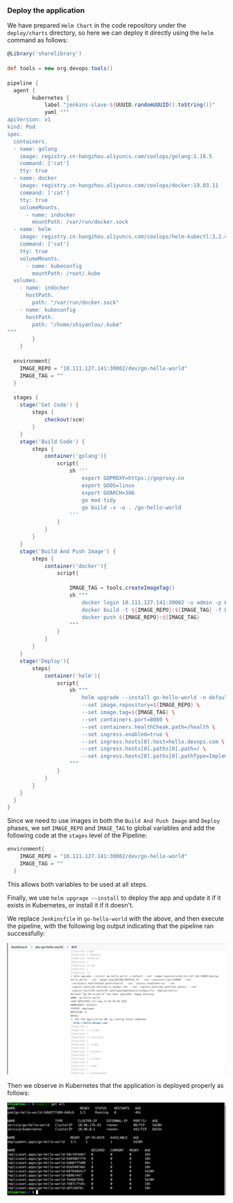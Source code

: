 ### Deploy the application

We have prepared `Helm Chart` in the code repository under the `deploy/charts` directory, so here we can deploy it directly using the `helm` command as follows:

```groovy
@Library('sharelibrary')

def tools = new org.devops.tools()

pipeline {
  agent {
        kubernetes {
            label "jenkins-slave-${UUUID.randomUUUID().toString()}"
            yaml """
apiVersion: v1
kind: Pod
spec.
  containers.
  - name: golang
    image: registry.cn-hangzhou.aliyuncs.com/coolops/golang:1.18.5
    command: ['cat']
    tty: true
  - name: docker
    image: registry.cn-hangzhou.aliyuncs.com/coolops/docker:19.03.11
    command: ['cat']
    tty: true
    volumeMounts.
      - name: indocker
        mountPath: /var/run/docker.sock
  - name: helm
    image: registry.cn-hangzhou.aliyuncs.com/coolops/helm-kubectl:3.2.4
    command: ['cat']
    tty: true
    volumeMounts.
      - name: kubeconfig
        mountPath: /root/.kube
  volumes.
    - name: indocker
      hostPath.
        path: "/var/run/docker.sock"
    - name: kubeconfig
      hostPath.
        path: "/home/shiyanlou/.kube"
"""
        }
    }

  environment{
    IMAGE_REPO = "10.111.127.141:30002/dev/go-hello-world"
    IMAGE_TAG = ""
  }

  stages {
    stage('Get Code') {
        steps {
            checkout(scm)
        }
    }
    stage('Build Code') {
        steps {
            container('golang'){
                script{
                    sh '''
                        export GOPROXY=https://goproxy.cn
                        export GOOS=linux
                        export GOARCH=386
                        go mod tidy
                        go build -v -o . /go-hello-world
                    '''
                }
            }
        }
    }
    stage('Build And Push Image') {
        steps {
            container('docker'){
                script{

                    IMAGE_TAG = tools.createImageTag()
                    sh """
                        docker login 10.111.127.141:30002 -u admin -p Harbor12345
                        docker build -t ${IMAGE_REPO}:${IMAGE_TAG} -f Dockerfile .
                        docker push ${IMAGE_REPO}:${IMAGE_TAG}
                    """
                }
            }
        }
    }
    stage('Deploy'){
        steps{
            container('helm'){
                script{
                    sh """
                        helm upgrade --install go-hello-world -n default \
                        --set image.repository=${IMAGE_REPO} \
                        --set image.tag=${IMAGE_TAG} \
                        --set containers.port=8080 \
                        --set containers.healthCheak.path=/health \
                        --set ingress.enabled=true \
                        --set ingress.hosts[0].host=hello.devops.com \
                        --set ingress.hosts[0].paths[0].path=/ \
                        --set ingress.hosts[0].paths[0].pathType=ImplementationSpecific deploy/charts/
                    """
                }
            }
        }
    }
  }
}
```

Since we need to use images in both the `Build And Push Image` and `Deploy` phases, we set `IMAGE_REPO` and `IMAGE_TAG` to global variables and add the following code at the `stages` level of the Pipeline:

```groovy
environment{
    IMAGE_REPO = "10.111.127.141:30002/dev/go-hello-world"
    IMAGE_TAG = ""
  }
```

This allows both variables to be used at all steps.

Finally, we use `helm upgrage --install` to deploy the app and update it if it exists in Kubernetes, or install it if it doesn't.

We replace `Jenkinsfile` in `go-hello-world` with the above, and then execute the pipeline, with the following log output indicating that the pipeline ran successfully:

![图片描述](assets/lab-automated-application-publishing-based-on-jenkins-5-0.png)

Then we observe in Kubernetes that the application is deployed properly as follows:

![图片描述](assets/lab-automated-application-publishing-based-on-jenkins-5-1.png)
